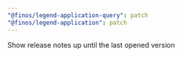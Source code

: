 ```yaml
---
"@finos/legend-application-query": patch
"@finos/legend-application": patch
---
```


Show release notes up until the last opened version